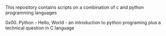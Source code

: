 This repository contains scripts on a combination of c and python programming languages


0x00. Python - Hello, World - an introduction to python programing plus a technical question in C language
